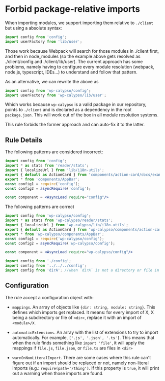 # Forbid package-relative imports

When importing modules, we support importing them relative to `./client` but using a absolute syntax:

```js
import config from 'config';
import userFactory from 'lib/user';
```

Those work because Webpack will search for those modules in ./client first, and then in node_modules (so the example above gets resolved as ./client/config and ./client/lib/user). The current approach has some problems, namely having to configure every module resolution (webpack, node.js, typescript, IDEs...) to understand and follow that pattern.

As an alternative, we can rewrite the above as

```js
import config from 'wp-calypso/config';
import userFactory from 'wp-calypso/lib/user';
```

Which works because `wp-calypso` is a valid package in our repository, points to `./client` and is declared as a dependency in the root `package.json`. This will work out of the box in all module resolution systems.

This rule forbids the former approach and can auto-fix it to the latter.

## Rule Details

The following patterns are considered incorrect:

```jsx
import config from 'config';
import * as stats from 'reader/stats';
import { localizeUrl } from 'lib/i18n-utils';
export { default as ActionCard } from 'components/action-card/docs/example';
export * from 'components/AppBar';
const config1 = require('config');
const config2 = asyncRequire('config');

const component = <AsyncLoad require="config"/>
```

The following patterns are correct

```jsx
import config from 'wp-calypso/config';
import * as stats from 'wp-calypso/reader/stats';
import { localizeUrl } from 'wp-calypso/lib/i18n-utils';
export { default as ActionCard } from 'wp-calypso/components/action-card/docs/example';
export * from 'wp-calypso/components/AppBar';
const config1 = require('wp-calypso/config');
const config2 = asyncRequire('wp-calypso/config');

const component = <AsyncLoad require="wp-calypso/config"/>

import config from './config';
import config from '../../../config';
import config from 'dirA'; //when `dirA` is not a directory or file in ./client/
```

## Configuration

The rule accept a configuration object with:

* `mappings`. An array of objects like `{dir: string, module: string}`. This defines which imports get replaced. It means: for every import of X, X being a subdirectory or file of `<dir>`, replace it with an import of `<module>/X`.

* `automaticExtensions`. An array with the list of extensions to try to import automatically. For example, `['.js', '.json', '.ts']`. This means that when the rule finds something like `import 'file'`, it will apply the mappings if `file.js`, `file.json`, or `file.ts` are files in `<dir>`

* `warnOnNonLiteralImport`. There are some cases where this rule can't figure out if an import should be replaced or not, namely non-literal imports (e.g.: `require(path+'/thing')`. If this property is `true`, it will print out a warning when those imports are found.
